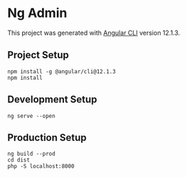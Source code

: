 # Ng Admin

This project was generated with [Angular CLI](https://github.com/angular/angular-cli) version 12.1.3.

## Project Setup

```
npm install -g @angular/cli@12.1.3
npm install 
```

## Development Setup

```
ng serve --open 
```

## Production Setup

```
ng build --prod
cd dist 
php -S localhost:8000
```

